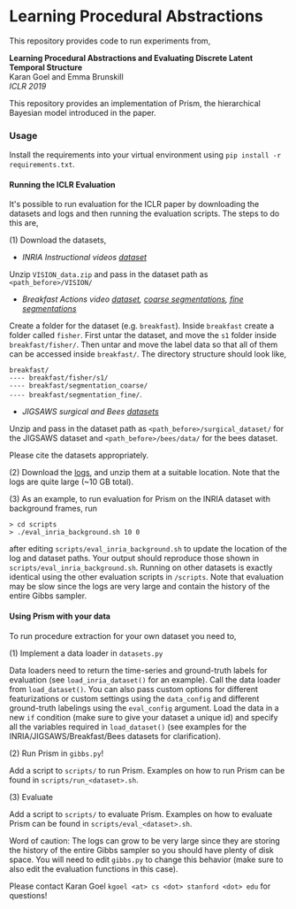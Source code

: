 # Learning Procedural Abstractions

This repository provides code to run experiments from,
 
**Learning Procedural Abstractions and Evaluating Discrete Latent Temporal Structure**  
Karan Goel and Emma Brunskill  
_ICLR 2019_

This repository provides an implementation of Prism, the hierarchical Bayesian model introduced in the paper.
 

### Usage

Install the requirements into your virtual environment using ``pip install -r requirements.txt``.

#### Running the ICLR Evaluation

It's possible to run evaluation for the ICLR paper by downloading the datasets and logs and then running the evaluation 
scripts. The steps to do this are,

(1) Download the datasets, 

- _INRIA Instructional videos [dataset](https://www.di.ens.fr/willow/research/instructionvideos/release/VISION_data.zip)_
  
Unzip ``VISION_data.zip`` and pass in the dataset path as ``<path_before>/VISION/``
   
- _Breakfast Actions video [dataset](https://uni-bonn.sciebo.de/s/lqj3GNVQWXaX1WC/download), 
[coarse segmentations](https://uni-bonn.sciebo.de/s/NsYSceejoCmrlTL/download), 
[fine segmentations](https://uni-bonn.sciebo.de/s/I5hJN7ka53PqlC0/download)_
  
Create a folder for the dataset (e.g. `breakfast`). Inside `breakfast` create a folder called `fisher`. 
First untar the dataset, and move the `s1` folder inside `breakfast/fisher/`. 
Then untar and move the label data so that all of them can be accessed inside 
`breakfast/`. The directory structure should look like,
 
`breakfast/`  
`---- breakfast/fisher/s1/`  
`---- breakfast/segmentation_coarse/`  
`---- breakfast/segmentation_fine/`. 
 
- _JIGSAWS surgical and Bees [datasets](https://drive.google.com/drive/folders/1wq-08JPDBhWm7og4Ip-khY3L1l3WpauV?usp=sharing)_
 
 Unzip and pass in the dataset path as ``<path_before>/surgical_dataset/`` for the JIGSAWS dataset and 
 ``<path_before>/bees/data/`` for the bees dataset.


Please cite the datasets appropriately.

(2) Download the [logs](https://drive.google.com/drive/folders/1rVlEopUpWVmtbmX_9rpXQLM-QjaI2YJ2?usp=sharing),
and unzip them at a suitable location. Note that the logs are quite large (~10 GB total).

(3) As an example, to run evaluation for Prism on the INRIA dataset with background frames, run
  
``> cd scripts``  
``> ./eval_inria_background.sh 10 0``

after editing `scripts/eval_inria_background.sh` to update the location of the log and dataset paths. Your output
should reproduce those shown in `scripts/eval_inria_background.sh`. Running on other datasets is exactly identical using 
the other evaluation scripts in `/scripts`. Note that evaluation may be slow since the logs are very large and contain
the history of the entire Gibbs sampler.


#### Using Prism with your data

To run procedure extraction for your own dataset you need to,  

(1) Implement a data loader in ``datasets.py``

Data loaders need to return the time-series and ground-truth labels for evaluation (see `load_inria_dataset()` 
for an example). Call the data loader from `load_dataset()`. You can also pass custom options for different featurizations 
or custom settings using the `data_config` and different ground-truth labelings using the `eval_config` argument. Load 
the data in a new `if` condition (make sure to give your dataset a unique id) and specify all the variables required 
in `load_dataset()` (see examples for the INRIA/JIGSAWS/Breakfast/Bees datasets for clarification).

(2) Run Prism in `gibbs.py`!

Add a script to `scripts/` to run Prism. Examples on how to run Prism can be found in `scripts/run_<dataset>.sh`.

(3) Evaluate

Add a script to `scripts/` to evaluate Prism. Examples on how to evaluate Prism can be found in `scripts/eval_<dataset>.sh`.

Word of caution: The logs can grow to be very large since they are storing the history of the entire Gibbs sampler so you should have
plenty of disk space. You  will need to edit `gibbs.py` to change this behavior (make sure to also edit the evaluation functions in this case).


Please contact Karan Goel ``kgoel <at> cs <dot> stanford <dot> edu`` for questions!
